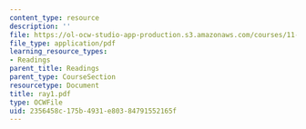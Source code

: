 ```yaml
---
content_type: resource
description: ''
file: https://ol-ocw-studio-app-production.s3.amazonaws.com/courses/11-332j-urban-design-fall-2003/2356458c175b4931e80384791552165f_ray1.pdf
file_type: application/pdf
learning_resource_types:
- Readings
parent_title: Readings
parent_type: CourseSection
resourcetype: Document
title: ray1.pdf
type: OCWFile
uid: 2356458c-175b-4931-e803-84791552165f
---
```

